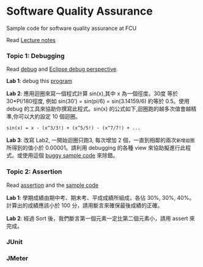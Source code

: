 Software Quality Assurance
===

Sample code for software quality assurance at FCU

Read [Lecture notes](LectureNotes.md)

### Topic 1: Debugging 

Read [debug](/debug/Debug.md) and [Eclipse debug perspective](/debug/DebugView.md).

**Lab 1**: debug this [program](/src/debug/BubbleSort.java)

**Lab 2**: 應⽤迴圈來寫一個程式計算 sin(x),其中 x 為一個徑度。30度 等於 30*PI/180徑度, 例如 sin(30’) = sin(pi/6) = sin(3.14159/6) 約等於 0.5。使用 debug 的工具來協助你撰寫此程式。sin(x) 的公式如下,迴圈跑的越多次值會越精準,你可以⼤約設定 10 個迴圈。

```
sin(x) = x - (x^3/3!) + (x^5/5!) - (x^7/7!) + ...
```

**Lab 3**: 改寫 Lab2, 一開始迴圈只跑3, 每次增加 2 個，一直到相鄰的兩次`新增迴圈`所得到的值小於 0.00001。請利用 debugging 的各種 view 來協助擬進行此程式。或使用這個 [buggy sample code](/src/debug/Sin.java) 來除錯。

### Topic 2: Assertion

Read [assertion](/debug/Assertion.md) and the [sample code](/src/debug/AssertionDemo.java)

**Lab 1**: 學期成績由期中考、期末考、平成成績所組成，各佔 30%, 30%, 40%。計算出的成績應該小於 100 分，請用斷言來確保最後成績的正確。

**Lab 2**: 經過 Sort 後，我們斷言第一個元素一定比第二個元素小，請用 assert 來完成。

### JUnit

### JMeter
